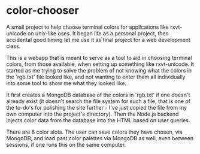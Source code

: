 # color-chooser
A small project to help choose terminal colors for applications like 
rxvt-unicode on unix-like oses. It began life as a personal project,
then accidental good timing let me use it as final project for a web
development class.

This is a webapp that is meant to serve as a tool to aid in choosing
terminal colors, from those available, when setting up something like
rxvt-unicode. It started as me trying to solve the problem of
not knowing what the colors in the 'rgb.txt' file looked like, and not
wanting to enter them all individually into some tool to show me what
they looked like.

It first creates a MongoDB database of the colors in 'rgb.txt' if one
doesn't already exist (it doesn't search the file system for such a file,
that is one of the to-do's for polishing the site further - I've just 
copied the file from my own computer into the project's directory).
Then the Node.js backend injects color data from the database into the
HTML based on user queries. 

There are 8 color slots. The user can save colors they have chosen, via
MongoDB, and load past color palettes via MongoDB as well, even between
sessions, if one runs this on the same computer.
